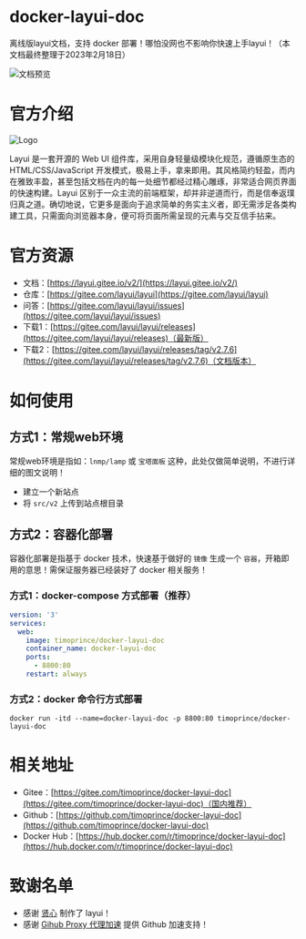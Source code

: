 # docker-layui-doc

离线版layui文档，支持 docker 部署！哪怕没网也不影响你快速上手layui！（本文档最终整理于2023年2月18日）

![文档预览](https://ghproxy.com/https://raw.githubusercontent.com/timoprince/docker-layui-doc/main/public/images/Snipaste_2023-02-18_13-31-29.png)

# 官方介绍

![Logo](https://ghproxy.com/https://raw.githubusercontent.com/timoprince/docker-layui-doc/main/public/images/logo-2.png)

Layui 是一套开源的 Web UI 组件库，采用自身轻量级模块化规范，遵循原生态的 HTML/CSS/JavaScript 开发模式，极易上手，拿来即用。其风格简约轻盈，而内在雅致丰盈，甚至包括文档在内的每一处细节都经过精心雕琢，非常适合网页界面的快速构建。Layui 区别于一众主流的前端框架，却并非逆道而行，而是信奉返璞归真之道。确切地说，它更多是面向于追求简单的务实主义者，即无需涉足各类构建工具，只需面向浏览器本身，便可将页面所需呈现的元素与交互信手拈来。

# 官方资源

* 文档：[https://layui.gitee.io/v2/](https://layui.gitee.io/v2/)
* 仓库：[https://gitee.com/layui/layui](https://gitee.com/layui/layui)
* 问答：[https://gitee.com/layui/layui/issues](https://gitee.com/layui/layui/issues)
* 下载1：[https://gitee.com/layui/layui/releases](https://gitee.com/layui/layui/releases)（最新版）
* 下载2：[https://gitee.com/layui/layui/releases/tag/v2.7.6](https://gitee.com/layui/layui/releases/tag/v2.7.6)（文档版本）

# 如何使用

## 方式1：常规web环境

常规web环境是指如：`lnmp/lamp` 或 `宝塔面板` 这种，此处仅做简单说明，不进行详细的图文说明！

* 建立一个新站点
* 将 `src/v2` 上传到站点根目录

## 方式2：容器化部署

容器化部署是指基于 docker 技术，快速基于做好的 `镜像` 生成一个 `容器`，开箱即用的意思！需保证服务器已经装好了 docker 相关服务！

### 方式1：docker-compose 方式部署（推荐）

```yml
version: '3'
services:
  web:
    image: timoprince/docker-layui-doc
    container_name: docker-layui-doc
    ports:
      - 8800:80
    restart: always
```

### 方式2：docker 命令行方式部署

```shell
docker run -itd --name=docker-layui-doc -p 8800:80 timoprince/docker-layui-doc
```

# 相关地址

* Gitee：[https://gitee.com/timoprince/docker-layui-doc](https://gitee.com/timoprince/docker-layui-doc)（国内推荐）
* Github：[https://github.com/timoprince/docker-layui-doc](https://github.com/timoprince/docker-layui-doc)
* Docker Hub：[https://hub.docker.com/r/timoprince/docker-layui-doc](https://hub.docker.com/r/timoprince/docker-layui-doc)

# 致谢名单

* 感谢 [贤心](https://gitee.com/sentsim/projects) 制作了 layui！
* 感谢 [Gihub Proxy 代理加速](https://ghproxy.com/) 提供 Github 加速支持！